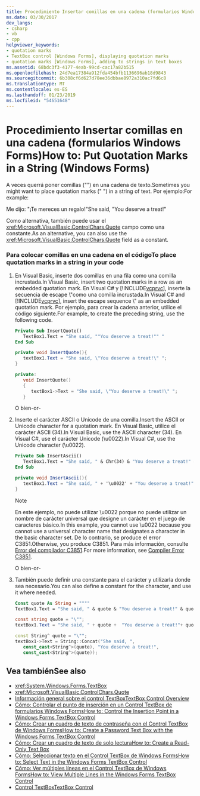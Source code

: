 ```yaml
---
title: Procedimiento Insertar comillas en una cadena (formularios Windows Forms)
ms.date: 03/30/2017
dev_langs:
- csharp
- vb
- cpp
helpviewer_keywords:
- quotation marks
- TextBox control [Windows Forms], displaying quotation marks
- quotation marks [Windows Forms], adding to strings in text boxes
ms.assetid: 68bdc3f3-4177-4eab-99cd-cac17a82b515
ms.openlocfilehash: 24d7ea17384a912fda454bfb1136696ab18d9843
ms.sourcegitcommit: 6b308cf6d627d78ee36dbbae8972a310ac7fd6c8
ms.translationtype: MT
ms.contentlocale: es-ES
ms.lasthandoff: 01/23/2019
ms.locfileid: "54651648"
---
```

# <a name="how-to-put-quotation-marks-in-a-string-windows-forms"></a><span data-ttu-id="d5dfc-102">Procedimiento Insertar comillas en una cadena (formularios Windows Forms)</span><span class="sxs-lookup"><span data-stu-id="d5dfc-102">How to: Put Quotation Marks in a String (Windows Forms)</span></span>
<span data-ttu-id="d5dfc-103">A veces querrá poner comillas ("") en una cadena de texto.</span><span class="sxs-lookup"><span data-stu-id="d5dfc-103">Sometimes you might want to place quotation marks (" ") in a string of text.</span></span> <span data-ttu-id="d5dfc-104">Por ejemplo:</span><span class="sxs-lookup"><span data-stu-id="d5dfc-104">For example:</span></span>  
  
 <span data-ttu-id="d5dfc-105">Me dijo: "¡Te mereces un regalo!"</span><span class="sxs-lookup"><span data-stu-id="d5dfc-105">She said, "You deserve a treat!"</span></span>  
  
 <span data-ttu-id="d5dfc-106">Como alternativa, también puede usar el <xref:Microsoft.VisualBasic.ControlChars.Quote> campo como una constante.</span><span class="sxs-lookup"><span data-stu-id="d5dfc-106">As an alternative, you can also use the <xref:Microsoft.VisualBasic.ControlChars.Quote> field as a constant.</span></span>  
  
### <a name="to-place-quotation-marks-in-a-string-in-your-code"></a><span data-ttu-id="d5dfc-107">Para colocar comillas en una cadena en el código</span><span class="sxs-lookup"><span data-stu-id="d5dfc-107">To place quotation marks in a string in your code</span></span>  
  
1.  <span data-ttu-id="d5dfc-108">En Visual Basic, inserte dos comillas en una fila como una comilla incrustada.</span><span class="sxs-lookup"><span data-stu-id="d5dfc-108">In Visual Basic, insert two quotation marks in a row as an embedded quotation mark.</span></span> <span data-ttu-id="d5dfc-109">En Visual C# y [!INCLUDE[vcprvc](../../../../includes/vcprvc-md.md)], inserte la secuencia de escape \\"como una comilla incrustada.</span><span class="sxs-lookup"><span data-stu-id="d5dfc-109">In Visual C# and [!INCLUDE[vcprvc](../../../../includes/vcprvc-md.md)], insert the escape sequence \\" as an embedded quotation mark.</span></span> <span data-ttu-id="d5dfc-110">Por ejemplo, para crear la cadena anterior, utilice el código siguiente.</span><span class="sxs-lookup"><span data-stu-id="d5dfc-110">For example, to create the preceding string, use the following code.</span></span>  
  
    ```vb  
    Private Sub InsertQuote()  
       TextBox1.Text = "She said, ""You deserve a treat!"" "  
    End Sub  
    ```  
  
    ```csharp  
    private void InsertQuote(){  
       textBox1.Text = "She said, \"You deserve a treat!\" ";  
    }  
    ```  
  
    ```cpp  
    private:  
       void InsertQuote()  
       {  
          textBox1->Text = "She said, \"You deserve a treat!\" ";  
       }  
    ```  
  
     <span data-ttu-id="d5dfc-111">O bien</span><span class="sxs-lookup"><span data-stu-id="d5dfc-111">-or-</span></span>  
  
2.  <span data-ttu-id="d5dfc-112">Inserte el carácter ASCII o Unicode de una comilla.</span><span class="sxs-lookup"><span data-stu-id="d5dfc-112">Insert the ASCII or Unicode character for a quotation mark.</span></span> <span data-ttu-id="d5dfc-113">En Visual Basic, utilice el carácter ASCII (34).</span><span class="sxs-lookup"><span data-stu-id="d5dfc-113">In Visual Basic, use the ASCII character (34).</span></span> <span data-ttu-id="d5dfc-114">En Visual C#, use el carácter Unicode (\u0022).</span><span class="sxs-lookup"><span data-stu-id="d5dfc-114">In Visual C#, use the Unicode character (\u0022).</span></span>  
  
    ```vb  
    Private Sub InsertAscii()  
       TextBox1.Text = "She said, " & Chr(34) & "You deserve a treat!" & Chr(34)  
    End Sub  
    ```  
  
    ```csharp  
    private void InsertAscii(){  
       textBox1.Text = "She said, " + '\u0022' + "You deserve a treat!" + '\u0022';  
    }  
    ```  
  
    > [!NOTE]
    >  <span data-ttu-id="d5dfc-115">En este ejemplo, no puede utilizar \u0022 porque no puede utilizar un nombre de carácter universal que designe un carácter en el juego de caracteres básico.</span><span class="sxs-lookup"><span data-stu-id="d5dfc-115">In this example, you cannot use \u0022 because you cannot use a universal character name that designates a character in the basic character set.</span></span> <span data-ttu-id="d5dfc-116">De lo contrario, se produce el error C3851.</span><span class="sxs-lookup"><span data-stu-id="d5dfc-116">Otherwise, you produce C3851.</span></span> <span data-ttu-id="d5dfc-117">Para más información, consulte [Error del compilador C3851](/cpp/error-messages/compiler-errors-2/compiler-error-c3851).</span><span class="sxs-lookup"><span data-stu-id="d5dfc-117">For more information, see [Compiler Error C3851](/cpp/error-messages/compiler-errors-2/compiler-error-c3851).</span></span>  
  
     <span data-ttu-id="d5dfc-118">O bien</span><span class="sxs-lookup"><span data-stu-id="d5dfc-118">-or-</span></span>  
  
3.  <span data-ttu-id="d5dfc-119">También puede definir una constante para el carácter y utilizarla donde sea necesario.</span><span class="sxs-lookup"><span data-stu-id="d5dfc-119">You can also define a constant for the character, and use it where needed.</span></span>  
  
    ```vb  
    Const quote As String = """"  
    TextBox1.Text = "She said, " & quote & "You deserve a treat!" & quote  
    ```  
  
    ```csharp  
    const string quote = "\"";  
    textBox1.Text = "She said, " + quote +  "You deserve a treat!"+ quote ;  
    ```  
  
    ```cpp  
    const String^ quote = "\"";  
    textBox1->Text = String::Concat("She said, ",  
       const_cast<String^>(quote), "You deserve a treat!",  
       const_cast<String^>(quote));  
    ```  
  
## <a name="see-also"></a><span data-ttu-id="d5dfc-120">Vea también</span><span class="sxs-lookup"><span data-stu-id="d5dfc-120">See also</span></span>
- <xref:System.Windows.Forms.TextBox>
- <xref:Microsoft.VisualBasic.ControlChars.Quote>
- [<span data-ttu-id="d5dfc-121">Información general sobre el control TextBox</span><span class="sxs-lookup"><span data-stu-id="d5dfc-121">TextBox Control Overview</span></span>](../../../../docs/framework/winforms/controls/textbox-control-overview-windows-forms.md)
- [<span data-ttu-id="d5dfc-122">Cómo: Controlar el punto de inserción en un Control TextBox de formularios Windows Forms</span><span class="sxs-lookup"><span data-stu-id="d5dfc-122">How to: Control the Insertion Point in a Windows Forms TextBox Control</span></span>](../../../../docs/framework/winforms/controls/how-to-control-the-insertion-point-in-a-windows-forms-textbox-control.md)
- [<span data-ttu-id="d5dfc-123">Cómo: Crear un cuadro de texto de contraseña con el Control TextBox de Windows Forms</span><span class="sxs-lookup"><span data-stu-id="d5dfc-123">How to: Create a Password Text Box with the Windows Forms TextBox Control</span></span>](../../../../docs/framework/winforms/controls/how-to-create-a-password-text-box-with-the-windows-forms-textbox-control.md)
- [<span data-ttu-id="d5dfc-124">Cómo: Crear un cuadro de texto de solo lectura</span><span class="sxs-lookup"><span data-stu-id="d5dfc-124">How to: Create a Read-Only Text Box</span></span>](../../../../docs/framework/winforms/controls/how-to-create-a-read-only-text-box-windows-forms.md)
- [<span data-ttu-id="d5dfc-125">Cómo: Seleccionar texto en el Control TextBox de Windows Forms</span><span class="sxs-lookup"><span data-stu-id="d5dfc-125">How to: Select Text in the Windows Forms TextBox Control</span></span>](../../../../docs/framework/winforms/controls/how-to-select-text-in-the-windows-forms-textbox-control.md)
- [<span data-ttu-id="d5dfc-126">Cómo: Ver múltiples líneas en el Control TextBox de Windows Forms</span><span class="sxs-lookup"><span data-stu-id="d5dfc-126">How to: View Multiple Lines in the Windows Forms TextBox Control</span></span>](../../../../docs/framework/winforms/controls/how-to-view-multiple-lines-in-the-windows-forms-textbox-control.md)
- [<span data-ttu-id="d5dfc-127">Control TextBox</span><span class="sxs-lookup"><span data-stu-id="d5dfc-127">TextBox Control</span></span>](../../../../docs/framework/winforms/controls/textbox-control-windows-forms.md)
